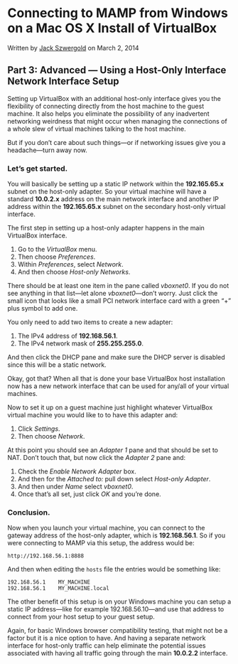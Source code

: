 # Connecting to MAMP from Windows on a Mac OS X Install of VirtualBox

Written by [Jack Szwergold][1] on March 2, 2014
## Part 3: Advanced — Using a Host-Only Interface Network Interface SetupSetting up VirtualBox with an additional host-only interface gives you the flexibility of connecting directly from the host machine to the guest machine. It also helps you eliminate the possibility of any inadvertent networking weirdness that might occur when managing the connections of a whole slew of virtual machines talking to the host machine.But if you don’t care about such things—or if networking issues give you a headache—turn away now.
### Let’s get started.
You will basically be setting up a static IP network within the **192.165.65.x** subnet on the host-only adapter. So your virtual machine will have a standard **10.0.2.x** address on the main network interface and another IP address within the **192.165.65.x** subnet on the secondary host-only virtual interface.The first step in setting up a host-only adapter happens in the main VirtualBox interface.

1. Go to the *VirtualBox* menu.
2. Then choose *Preferences*.
3. Within *Preferences*, select *Network*.
4. And then choose *Host-only Networks*.

There should be at least one item in the pane called *vboxnet0*. If you do not see anything in that list—let alone *vboxnet0*—don’t worry. Just click the small icon that looks like a small PCI network interface card with a green “+” plus symbol to add one.

You only need to add two items to create a new adapter:

1. The IPv4 address of **192.168.56.1**.
2. The IPv4 network mask of **255.255.255.0**.

And then click the DHCP pane and make sure the DHCP server is disabled since this will be a static network.
 Okay, got that? When all that is done your base VirtualBox host installation now has a new network interface that can be used for any/all of your virtual machines.

Now to set it up on a guest machine just highlight whatever VirtualBox virtual machine you would like to to have this adapter and: 

1. Click *Settings*.
2. Then choose *Network*.

At this point you should see an *Adapter 1* pane and that should be set to NAT. Don’t touch that, but now click the *Adapter 2* pane and:

1. Check the *Enable Network Adapter* box.
2. And then for the *Attached to:* pull down select *Host-only Adapter*.
3. And then under *Name* select *vboxnet0*.
4. Once that’s all set, just click *OK* and you’re done.

### Conclusion.

Now when you launch your virtual machine, you can connect to the gateway address of the host-only adapter, which is **192.168.56.1**. So if you were connecting to MAMP via this setup, the address would be:	http://192.168.56.1:8888And then when editing the `hosts` file the entries would be something like:	192.168.56.1	MY_MACHINE	192.168.56.1	MY_MACHINE.localThe other benefit of this setup is on your Windows machine you can setup a static IP address—like for example 192.168.56.10—and use that address to connect from your host setup to your guest setup.

Again, for basic Windows browser compatibility testing, that might not be a factor but it is a nice option to have. And having a separate network interface for host-only traffic can help eliminate the potential issues associated with having all traffic going through the main **10.0.2.2** interface.
[1]: http://www.preworn.com/ "Preworn • Jack Szwergold’s Online Portfolio"